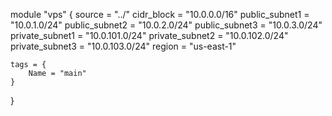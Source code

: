 module "vps" {
    source = "../"
    cidr_block           = "10.0.0.0/16"
    public_subnet1 = "10.0.1.0/24"
    public_subnet2 = "10.0.2.0/24"
    public_subnet3 = "10.0.3.0/24"
    private_subnet1 = "10.0.101.0/24"
    private_subnet2 = "10.0.102.0/24"
    private_subnet3 = "10.0.103.0/24"
    region = "us-east-1"
    
    tags = {
        Name = "main"
    }
}